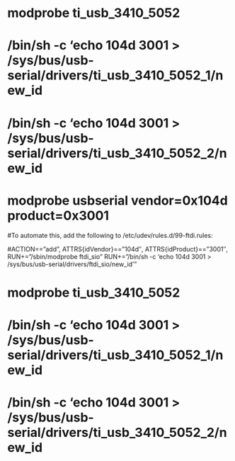 # modprobe ti_usb_3410_5052
# /bin/sh -c ‘echo 104d 3001 > /sys/bus/usb-serial/drivers/ti_usb_3410_5052_1/new_id
# /bin/sh -c ‘echo 104d 3001 > /sys/bus/usb-serial/drivers/ti_usb_3410_5052_2/new_id

# modprobe usbserial vendor=0x104d product=0x3001


#To automate this, add the following to /etc/udev/rules.d/99-ftdi.rules:

#ACTION==”add”, ATTRS{idVendor}==”104d″, ATTRS{idProduct}==”3001″, RUN+=”/sbin/modprobe ftdi_sio” RUN+=”/bin/sh -c ‘echo 104d 3001 > /sys/bus/usb-serial/drivers/ftdi_sio/new_id’”


# modprobe ti_usb_3410_5052
# /bin/sh -c ‘echo 104d 3001 > /sys/bus/usb-serial/drivers/ti_usb_3410_5052_1/new_id
# /bin/sh -c ‘echo 104d 3001 > /sys/bus/usb-serial/drivers/ti_usb_3410_5052_2/new_id

